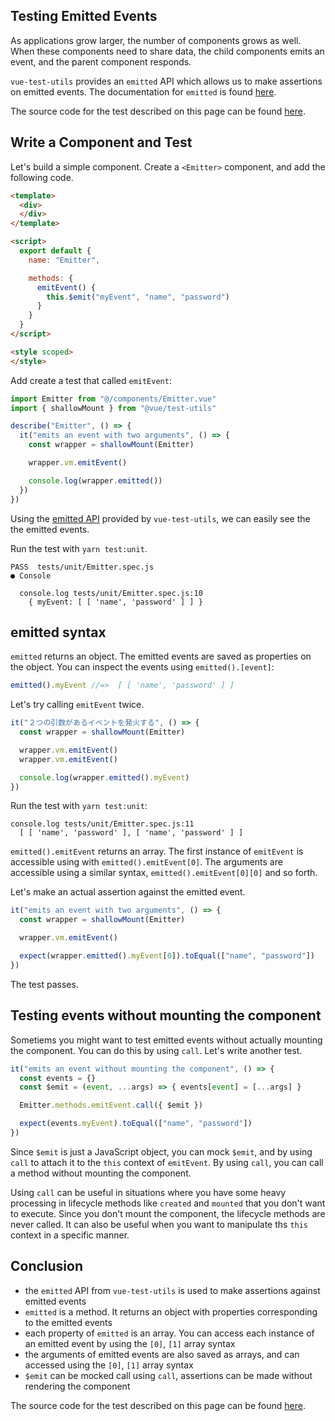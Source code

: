 ## Testing Emitted Events

As applications grow larger, the number of components grows as well. When these components need to share data, the child components emits an event, and the parent component responds.

`vue-test-utils` provides an `emitted` API which allows us to make assertions on emitted events. The documentation for `emitted` is found [here](https://vue-test-utils.vuejs.org/ja/api/wrapper/emitted.html).

The source code for the test described on this page can be found [here](https://github.com/lmiller1990/vue-testing-handbook/tree/master/demo-app/tests/unit/Emitter.spec.js).

## Write a Component and Test

Let's build a simple component. Create a `<Emitter>` component, and add the following code.

```html
<template>
  <div>
  </div>
</template>

<script>
  export default {
    name: "Emitter",

    methods: { 
      emitEvent() {
        this.$emit("myEvent", "name", "password")
      }
    }
  }
</script>

<style scoped>
</style>
```

Add create a test that called `emitEvent`:

```js
import Emitter from "@/components/Emitter.vue"
import { shallowMount } from "@vue/test-utils"

describe("Emitter", () => {
  it("emits an event with two arguments", () => {
    const wrapper = shallowMount(Emitter)

    wrapper.vm.emitEvent()

    console.log(wrapper.emitted())
  })
})
```
Using the [emitted API](https://vue-test-utils.vuejs.org/ja/api/wrapper/emitted.html) provided by `vue-test-utils`, we can easily see the the emitted events.

Run the test with `yarn test:unit`.

```
PASS  tests/unit/Emitter.spec.js
● Console

  console.log tests/unit/Emitter.spec.js:10
    { myEvent: [ [ 'name', 'password' ] ] }
```

## emitted syntax

`emitted` returns an object. The emitted events are saved as properties on the object. You can inspect the events using `emitted().[event]`:

```js
emitted().myEvent //=>  [ [ 'name', 'password' ] ]
```

Let's try calling `emitEvent` twice.

```js
it("２つの引数があるイベントを発火する", () => {
  const wrapper = shallowMount(Emitter)

  wrapper.vm.emitEvent()
  wrapper.vm.emitEvent()

  console.log(wrapper.emitted().myEvent)
})
```

Run the test with `yarn test:unit`:

```
console.log tests/unit/Emitter.spec.js:11
  [ [ 'name', 'password' ], [ 'name', 'password' ] ]
```

`emitted().emitEvent` returns an array. The first instance of `emitEvent` is accessible using with `emitted().emitEvent[0]`. The arguments are accessible using a similar syntax, `emitted().emitEvent[0][0]` and so forth. 

Let's make an actual assertion against the emitted event.


```js
it("emits an event with two arguments", () => {
  const wrapper = shallowMount(Emitter)

  wrapper.vm.emitEvent()

  expect(wrapper.emitted().myEvent[0]).toEqual(["name", "password"])
})
```

The test passes.

## Testing events without mounting the component

Sometiems you might want to test emitted events without actually mounting the component. You can do this by using `call`. Let's write another test.

```js
it("emits an event without mounting the component", () => {
  const events = {}
  const $emit = (event, ...args) => { events[event] = [...args] }

  Emitter.methods.emitEvent.call({ $emit })

  expect(events.myEvent).toEqual(["name", "password"])
})
```

Since `$emit` is just a JavaScript object, you can mock `$emit`, and by using `call` to attach it to the `this` context of `emitEvent`. By using `call`, you can call a method without mounting the component. 

Using `call` can be useful in situations where you have some heavy processing in lifecycle methods like `created` and `mounted` that you don't want to execute. Since you don't mount the component, the lifecycle methods are never called. It can also be useful when you want to manipulate ths `this` context in a specific manner.

## Conclusion

- the `emitted` API from `vue-test-utils` is used to make assertions against emitted events
- `emitted` is a method. It returns an object with properties corresponding to the emitted events
- each property of `emitted` is an array. You can access each instance of an emitted event by using the `[0]`, `[1]` array syntax
- the arguments of emitted events are also saved as arrays, and can accessed using the `[0]`, `[1]` array syntax
- `$emit` can be mocked call using `call`, assertions can be made without rendering the component

The source code for the test described on this page can be found [here](https://github.com/lmiller1990/vue-testing-handbook/tree/master/demo-app/tests/unit/Emitter.spec.js).
